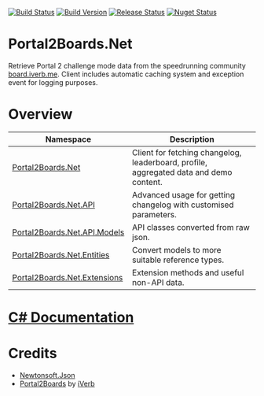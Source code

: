 ﻿[![Build Status](https://travis-ci.org/NeKzor/Portal2Boards.Net.svg?branch=master)](https://travis-ci.org/NeKzor/Portal2Boards.Net)
[![Build Version](https://img.shields.io/badge/version-v1.1-brightgreen.svg)](https://github.com/NeKzor/Portal2Boards.Net/projects/2)
[![Release Status](https://img.shields.io/github/release/NeKzor/Portal2Boards.Net.svg)](https://github.com/NeKzor/Portal2Boards.Net/releases)
[![Nuget Status](https://img.shields.io/nuget/v/Portal2Boards.Net.svg)](https://www.nuget.org/packages/Portal2Boards.Net)

# Portal2Boards.Net

Retrieve Portal 2 challenge mode data from the speedrunning community [board.iverb.me](https://board.iverb.me).
Client includes automatic caching system and exception event for logging purposes.

# Overview

|Namespace|Description|
|---|---|
|[Portal2Boards.Net](Portal2Boards.Net)|Client for fetching changelog, leaderboard, profile, aggregated data and demo content.|
|[Portal2Boards.Net.API](Portal2Boards.Net/API)|Advanced usage for getting changelog with customised parameters.|
|[Portal2Boards.Net.API.Models](Portal2Boards.Net/API/Models)|API classes converted from raw json.|
|[Portal2Boards.Net.Entities](Portal2Boards.Net/Entities)|Convert models to more suitable reference types.|
|[Portal2Boards.Net.Extensions](Portal2Boards.Net/Extensions)|Extension methods and useful non-API data.|

# [C# Documentation](DOCS.md)

# Credits
- [Newtonsoft.Json](https://github.com/JamesNK/Newtonsoft.Json)
- [Portal2Boards](https://github.com/iVerb1/Portal2Boards) by [iVerb](https://github.com/iVerb1)